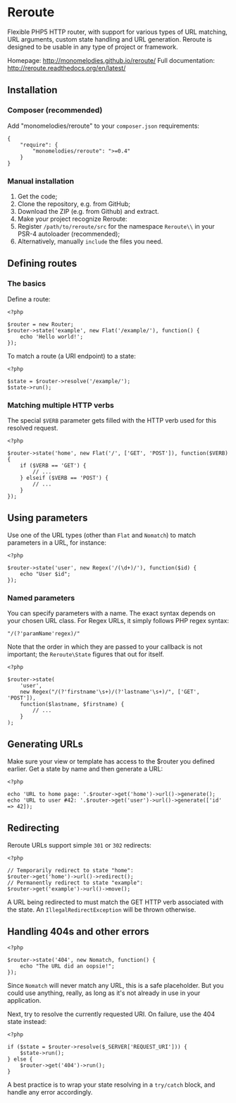 # Reroute
Flexible PHP5 HTTP router, with support for various types of URL matching,
URL arguments, custom state handling and URL generation. Reroute is designed
to be usable in any type of project or framework.

Homepage: http://monomelodies.github.io/reroute/
Full documentation: http://reroute.readthedocs.org/en/latest/

## Installation

### Composer (recommended)

Add "monomelodies/reroute" to your `composer.json` requirements:

    {
        "require": {
            "monomelodies/reroute": ">=0.4"
        }
    }

### Manual installation

1. Get the code;
  1. Clone the repository, e.g. from GitHub;
  2. Download the ZIP (e.g. from Github) and extract.
2. Make your project recognize Reroute:
  1. Register `/path/to/reroute/src` for the namespace `Reroute\\` in your
     PSR-4 autoloader (recommended);
  2. Alternatively, manually `include` the files you need.

## Defining routes

### The basics

Define a route:

    <?php

    $router = new Router;
    $router->state('example', new Flat('/example/'), function() {
        echo 'Hello world!';
    });

To match a route (a URI endpoint) to a state:

    <?php

    $state = $router->resolve('/example/');
    $state->run();

### Matching multiple HTTP verbs

The special `$VERB` parameter gets filled with the HTTP verb used for this
resolved request.

    <?php

    $router->state('home', new Flat('/', ['GET', 'POST']), function($VERB) {
        if ($VERB == 'GET') {
            // ...
        } elseif ($VERB == 'POST') {
            // ...
        }
    });

## Using parameters

Use one of the URL types (other than `Flat` and `Nomatch`) to match parameters
in a URL, for instance:

    <?php

    $router->state('user', new Regex('/(\d+)/'), function($id) {
        echo "User $id";
    });

### Named parameters

You can specify parameters with a name. The exact syntax depends on your chosen
URL class. For Regex URLs, it simply follows PHP regex syntax:

    "/(?'paramName'regex)/"

Note that the order in which they are passed to your callback is not important;
the `Reroute\State` figures that out for itself.

    <?php

    $router->state(
        'user',
        new Regex("/(?'firstname'\s+)/(?'lastname'\s+)/", ['GET', 'POST']),
        function($lastname, $firstname) {
            // ...
        }
    );

## Generating URLs

Make sure your view or template has access to the $router you defined earlier.
Get a state by name and then generate a URL:

    <?php

    echo 'URL to home page: '.$router->get('home')->url()->generate();
    echo 'URL to user #42: '.$router->get('user')->url()->generate(['id' => 42]);

## Redirecting

Reroute URLs support simple `301` or `302` redirects:

    <?php

    // Temporarily redirect to state "home":
    $router->get('home')->url()->redirect();
    // Permanently redirect to state "example":
    $router->get('example')->url()->move();

A URL being redirected to must match the GET HTTP verb associated with the
state. An `IllegalRedirectException` will be thrown otherwise.

## Handling 404s and other errors

    <?php

    $router->state('404', new Nomatch, function() {
        echo "The URL did an oopsie!";
    });

Since `Nomatch` will never match any URL, this is a safe placeholder. But you
could use anything, really, as long as it's not already in use in your
application.

Next, try to resolve the currently requested URI. On failure, use the 404 state
instead:

    <?php

    if ($state = $router->resolve($_SERVER['REQUEST_URI'])) {
        $state->run();
    } else {
        $router->get('404')->run();
    }

A best practice is to wrap your state resolving in a `try/catch` block, and
handle any error accordingly.
